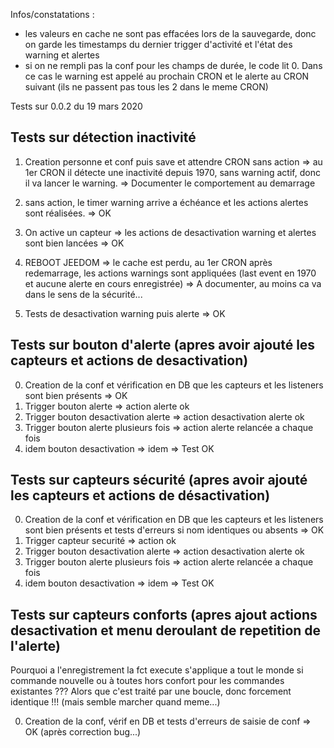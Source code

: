 Infos/constatations :
* les valeurs en cache ne sont pas effacées lors de la sauvegarde, donc on garde les timestamps du dernier trigger d'activité et l'état des warning et alertes
* si on ne rempli pas la conf pour les champs de durée, le code lit 0. Dans ce cas le warning est appelé au prochain CRON et le alerte au CRON suivant (ils ne passent pas tous les 2 dans le meme CRON)

Tests sur 0.0.2 du 19 mars 2020
###

Tests sur détection inactivité
---

1. Creation personne et conf puis save et attendre CRON sans action
=> au 1er CRON il détecte une inactivité depuis 1970, sans warning actif, donc il va lancer le warning. => Documenter le comportement au demarrage

2. sans action, le timer warning arrive a échéance et les actions alertes sont réalisées. => OK

3. On active un capteur => les actions de desactivation warning et alertes sont bien lancées => OK

4. REBOOT JEEDOM => le cache est perdu, au 1er CRON après redemarrage, les actions warnings sont appliquées (last event en 1970 et aucune alerte en cours enregistrée) => A documenter, au moins ca va dans le sens de la sécurité...

5. Tests de desactivation warning puis alerte => OK

Tests sur bouton d'alerte (apres avoir ajouté les capteurs et actions de desactivation)
---

0. Creation de la conf et vérification en DB que les capteurs et les listeners sont bien présents => OK
1. Trigger bouton alerte => action alerte ok
2. Trigger bouton desactivation alerte => action desactivation alerte ok
3. Trigger bouton alerte plusieurs fois => action alerte relancée a chaque fois
4. idem bouton desactivation => idem
=> Test OK

Tests sur capteurs sécurité (apres avoir ajouté les capteurs et actions de désactivation)
---

0. Creation de la conf et vérification en DB que les capteurs et les listeners sont bien présents et tests d'erreurs si nom identiques ou absents => OK
1. Trigger capteur securité => action ok
2. Trigger bouton desactivation alerte => action desactivation alerte ok
3. Trigger bouton alerte plusieurs fois => action alerte relancée a chaque fois
4. idem bouton desactivation => idem
=> Test OK

Tests sur capteurs conforts (apres ajout actions desactivation et menu deroulant de repetition de l'alerte)
---

Pourquoi a l'enregistrement la fct execute s'applique a tout le monde si commande nouvelle ou à toutes hors confort pour les commandes existantes ??? Alors que c'est traité par une boucle, donc forcement identique !!! (mais semble marcher quand meme...)

0. Creation de la conf, vérif en DB et tests d'erreurs de saisie de conf => OK (après correction bug...)

